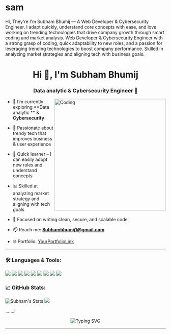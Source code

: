 # sam
Hi, They're  I'm Subham Bhumij — A Web Developer & Cybersecurity Engineer.
I adapt quickly, understand core concepts with ease, and love working on trending technologies that drive company growth through smart coding and market analysis.
Web Developer & Cybersecurity Engineer with a strong grasp of coding, quick adaptability to new roles, and a passion for leveraging trending technologies to boost company performance. 
Skilled in analyzing market strategies and aligning tech with business goals.

<h1 align="center">Hi 👋, I'm Subham Bhumij</h1>
<h3 align="center">Data analytic & Cybersecurity Engineer 🚀</h3>

<img align="right" alt="Coding" width="350" src="https://media.giphy.com/media/qgQUggAC3Pfv687qPC/giphy.gif">

- 🌱 I’m currently exploring **Data analytic ** & **Cybersecurity**
- 🚀 Passionate about trendy tech that improves business & user experience
- 🧠 Quick learner – I can easily adopt new roles and understand concepts
- 📊 Skilled at analyzing market strategy and aligning with tech goals
- 🎯 Focused on writing clean, secure, and scalable code

- 📫 Reach me: **Subhambhumij1@gmail.com**  
- 🌐 Portfolio: [YourPortfolioLink](https://yourportfolio.com)

---

### 🛠️ Languages & Tools:

<p align="left">
  <img src="https://img.shields.io/badge/HTML5-E34F26?style=for-the-badge&logo=html5&logoColor=white"/>
  <img src="https://img.shields.io/badge/CSS3-1572B6?style=for-the-badge&logo=css3&logoColor=white"/>
  <img src="https://img.shields.io/badge/JavaScript-F7DF1E?style=for-the-badge&logo=javascript&logoColor=black"/>
  <img src="https://img.shields.io/badge/Python-3776AB?style=for-the-badge&logo=python&logoColor=white"/>
  <img src="https://img.shields.io/badge/Linux-FCC624?style=for-the-badge&logo=linux&logoColor=black"/>
  <img src="https://img.shields.io/badge/Git-F05032?style=for-the-badge&logo=git&logoColor=white"/>
  <img src="https://img.shields.io/badge/SQL-003B57?style=for-the-badge&logo=mysql&logoColor=white"/>
  <img src="https://img.shields.io/badge/Cybersecurity-2E3440?style=for-the-badge&logo=hackthebox&logoColor=green"/>
  <img src="https://img.shields.io/badge/Power%20BI-F2C811?style=for-the-badge&logo=powerbi&logoColor=black"/> 
</p>

### 📈 GitHub Stats:

<p align="left">
  <img src="https://github-readme-stats.vercel.app/api?username=YourGitHubUsername&show_icons=true&theme=radical" alt="Subham's Stats" />
  <img src="https://github-readme-streak-stats.herokuapp.com/?user=YourGitHubUsername&theme=radical" />
</p>

.......!

<p align="center">
  <img src="https://readme-typing-svg.demolab.com?font=Fira+Code&weight=500&size=20&pause=1000&color=00F7FF&center=true&vCenter=true&width=435&lines=Full+Stack+Learner+🚀;Cybersecurity+Savior+🔐;Trend-Loving+Coder+💻;Always+Learning+📚;Let’s+Code+Secure+the+Future!" alt="Typing SVG" />
</p>

---

